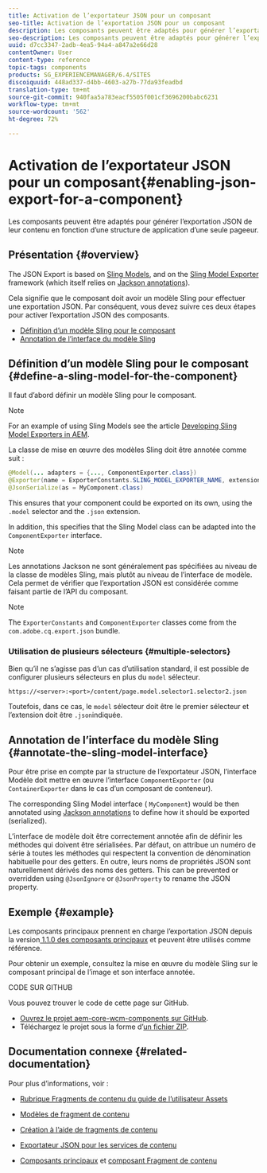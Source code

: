 ```yaml
---
title: Activation de l’exportateur JSON pour un composant
seo-title: Activation de l’exportation JSON pour un composant
description: Les composants peuvent être adaptés pour générer l’exportation JSON de leur contenu en fonction d’une structure de application d’une seule pageeur.
seo-description: Les composants peuvent être adaptés pour générer l’exportation JSON de leur contenu en fonction d’une structure de application d’une seule pageeur.
uuid: d7cc3347-2adb-4ea5-94a4-a847a2e66d28
contentOwner: User
content-type: reference
topic-tags: components
products: SG_EXPERIENCEMANAGER/6.4/SITES
discoiquuid: 448ad337-d4bb-4603-a27b-77da93feadbd
translation-type: tm+mt
source-git-commit: 940faa5a783eacf5505f001cf3696200babc6231
workflow-type: tm+mt
source-wordcount: '562'
ht-degree: 72%

---
```



# Activation de l’exportateur JSON pour un composant{#enabling-json-export-for-a-component} 

Les composants peuvent être adaptés pour générer l’exportation JSON de leur contenu en fonction d’une structure de application d’une seule pageeur.

## Présentation {#overview}

The JSON Export is based on [Sling Models](https://sling.apache.org/documentation/bundles/models.html), and on the [Sling Model Exporter](https://sling.apache.org/documentation/bundles/models.html#exporter-framework-since-130) framework (which itself relies on [Jackson annotations](https://github.com/FasterXML/jackson-annotations/wiki/Jackson-Annotations)).

Cela signifie que le composant doit avoir un modèle Sling pour effectuer une exportation JSON. Par conséquent, vous devez suivre ces deux étapes pour activer l’exportation JSON des composants.

* [Définition d’un modèle Sling pour le composant](/help/sites-developing/json-exporter-components.md#define-a-sling-model-for-the-component)
* [Annotation de l’interface du modèle Sling](#annotate-the-sling-model-interface)

## Définition d’un modèle Sling pour le composant {#define-a-sling-model-for-the-component}

Il faut d’abord définir un modèle Sling pour le composant.

>[!NOTE]
>
>For an example of using Sling Models see the article [Developing Sling Model Exporters in AEM](https://helpx.adobe.com/experience-manager/kt/platform-repository/using/sling-model-exporter-tutorial-develop.html).

La classe de mise en œuvre des modèles Sling doit être annotée comme suit :

```java
@Model(... adapters = {..., ComponentExporter.class})
@Exporter(name = ExporterConstants.SLING_MODEL_EXPORTER_NAME, extensions = ExporterConstants.SLING_MODEL_EXTENSION)
@JsonSerialize(as = MyComponent.class)
```

This ensures that your component could be exported on its own, using the `.model` selector and the `.json` extension.

In addition, this specifies that the Sling Model class can be adapted into the `ComponentExporter` interface.

>[!NOTE]
>
>Les annotations Jackson ne sont généralement pas spécifiées au niveau de la classe de modèles Sling, mais plutôt au niveau de l’interface de modèle. Cela permet de vérifier que l’exportation JSON est considérée comme faisant partie de l’API du composant.

>[!NOTE]
>
>The `ExporterConstants` and `ComponentExporter` classes come from the `com.adobe.cq.export.json` bundle.

### Utilisation de plusieurs sélecteurs {#multiple-selectors}

Bien qu’il ne s’agisse pas d’un cas d’utilisation standard, il est possible de configurer plusieurs sélecteurs en plus du `model` sélecteur.

```
https://<server>:<port>/content/page.model.selector1.selector2.json
```

Toutefois, dans ce cas, le `model` sélecteur doit être le premier sélecteur et l’extension doit être `.json`indiquée.

## Annotation de l’interface du modèle Sling {#annotate-the-sling-model-interface}

Pour être prise en compte par la structure de l’exportateur JSON, l’interface Modèle doit mettre en œuvre l’interface `ComponentExporter` (ou `ContainerExporter`   dans le cas d’un composant de conteneur).

The corresponding Sling Model interface ( `MyComponent`) would be then annotated using [Jackson annotations](https://github.com/FasterXML/jackson-annotations/wiki/Jackson-Annotations) to define how it should be exported (serialized).

L’interface de modèle doit être correctement annotée afin de définir les méthodes qui doivent être sérialisées. Par défaut, on attribue un numéro de série à toutes les méthodes qui respectent la convention de dénomination habituelle pour des getters. En outre, leurs noms de propriétés JSON sont naturellement dérivés des noms des getters. This can be prevented or overridden using `@JsonIgnore` or `@JsonProperty` to rename the JSON property.

## Exemple {#example}

Les composants principaux prennent en charge l’exportation JSON depuis la version[ 1.1.0 des composants principaux](https://docs.adobe.com/content/help/fr-FR/experience-manager-core-components/using/introduction.html) et peuvent être utilisés comme référence.

Pour obtenir un exemple, consultez la mise en œuvre du modèle Sling sur le composant principal de l’image et son interface annotée.

CODE SUR GITHUB

Vous pouvez trouver le code de cette page sur GitHub.

* [Ouvrez le projet aem-core-wcm-components sur GitHub](https://github.com/Adobe-Marketing-Cloud/aem-core-wcm-components).
* Téléchargez le projet sous la forme d’[un fichier ZIP](https://github.com/Adobe-Marketing-Cloud/aem-core-wcm-components/archive/master.zip).

## Documentation connexe {#related-documentation}

Pour plus d’informations, voir :

* [Rubrique Fragments de contenu du guide de l’utilisateur Assets](https://helpx.adobe.com/experience-manager/6-4/assets/user-guide.html?topic=/experience-manager/6-4/assets/morehelp/content-fragments.ug.js)

* [Modèles de fragment de contenu](/help/assets/content-fragments-models.md)
* [Création à l’aide de fragments de contenu](/help/sites-authoring/content-fragments.md)
* [Exportateur JSON pour les services de contenu](/help/sites-developing/json-exporter.md)
* [Composants principaux](https://docs.adobe.com/content/help/fr-FR/experience-manager-core-components/using/introduction.html) et [composant Fragment de contenu](https://helpx.adobe.com/experience-manager/core-components/using/content-fragment-component.html)

